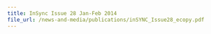 ```yaml
---
title: InSync Issue 28 Jan-Feb 2014
file_url: /news-and-media/publications/inSYNC_Issue28_ecopy.pdf
---
```

